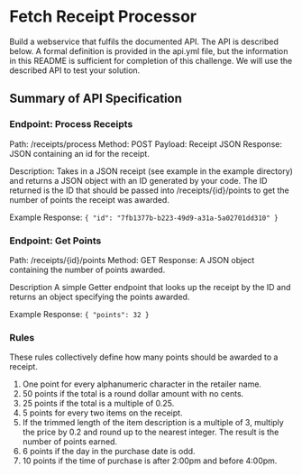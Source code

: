 # Fetch Receipt Processor
Build a webservice that fulfils the documented API. The API is described below. A formal definition is provided in the api.yml file, but the information in this README is sufficient for completion of this challenge. We will use the described API to test your solution.

## Summary of API Specification
### Endpoint: Process Receipts
Path: /receipts/process
Method: POST
Payload: Receipt JSON
Response: JSON containing an id for the receipt.

Description:
Takes in a JSON receipt (see example in the example directory) and returns a JSON object with an ID generated by your code.
The ID returned is the ID that should be passed into /receipts/{id}/points to get the number of points the receipt was awarded.

Example Response:
`{ "id": "7fb1377b-b223-49d9-a31a-5a02701dd310" }`

### Endpoint: Get Points
Path: /receipts/{id}/points
Method: GET
Response: A JSON object containing the number of points awarded.

Description
A simple Getter endpoint that looks up the receipt by the ID and returns an object specifying the points awarded.

Example Response:
`{ "points": 32 } `

### Rules
These rules collectively define how many points should be awarded to a receipt.
1. One point for every alphanumeric character in the retailer name.
2. 50 points if the total is a round dollar amount with no cents.
3. 25 points if the total is a multiple of 0.25.
4. 5 points for every two items on the receipt.
5. If the trimmed length of the item description is a multiple of 3, multiply the price by 0.2 and round up to the nearest integer. The result is the number of points earned.
6. 6 points if the day in the purchase date is odd.
7. 10 points if the time of purchase is after 2:00pm and before 4:00pm.
